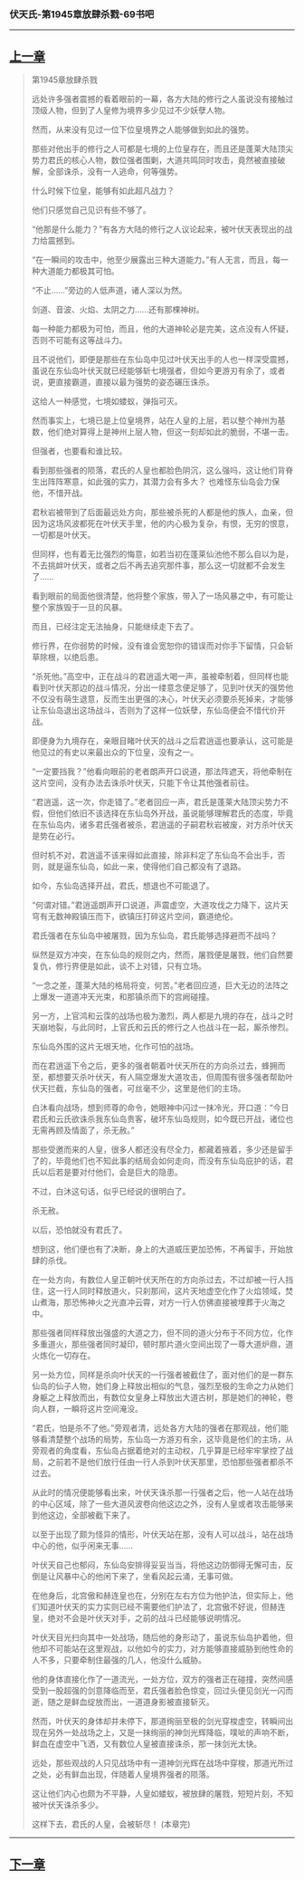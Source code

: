 ### 伏天氏-第1945章放肆杀戮-69书吧

--------
[上一章](./47f707abbbf95ace43351b337006c56f.md)
--------


>
>
>
>第1945章放肆杀戮
>
>远处许多强者震撼的看着眼前的一幕，各方大陆的修行之人虽说没有接触过顶级人物，但到了人皇修为境界多少见过不少妖孽人物。
>
>然而，从来没有见过一位下位皇境界之人能够做到如此的强势。
>
>那些对他出手的修行之人可都是七境的上位皇存在，而且还是蓬莱大陆顶尖势力君氏的核心人物，数位强者围剿，大道共鸣同时攻击，竟然被直接破解，全部诛杀，没有一人逃命，何等强势。
>
>什么时候下位皇，能够有如此超凡战力？
>
>他们只感觉自己见识有些不够了。
>
>“他那是什么能力？”有各方大陆的修行之人议论起来，被叶伏天表现出的战力给震撼到。
>
>“在一瞬间的攻击中，他至少展露出三种大道能力。”有人无言，而且，每一种大道能力都极其可怕。
>
>“不止……”旁边的人低声道，诸人深以为然。
>
>剑道、音波、火焰、太阴之力……还有那棵神树。
>
>每一种能力都极为可怕，而且，他的大道神轮必是完美，这点没有人怀疑，否则不可能有这等战斗力。
>
>且不说他们，即便是那些在东仙岛中见过叶伏天出手的人也一样深受震撼，虽说在东仙岛叶伏天就已经能够斩七境强者，但如今更游刃有余了，或者说，更直接霸道，直接以最为强势的姿态碾压诛杀。
>
>这给人一种感觉，七境如蝼蚁，弹指可灭。
>
>然而事实上，七境已是上位皇境界，站在人皇的上层，若以整个神州为基数，他们绝对算得上是神州上层人物，但这一刻却如此的脆弱，不堪一击。
>
>但强者，也要看和谁比较。
>
>看到那些强者的陨落，君氏的人皇也都脸色阴沉，这么强吗，这让他们背脊生出阵阵寒意，如此强的实力，其潜力会有多大？
>也难怪东仙岛会力保他，不惜开战。
>
>君秋岩被带到了后面最远处方向，那些被杀死的人都是他的族人，血亲，但因为这场风波都死在叶伏天手里，他的内心极为复杂，有恨，无穷的恨意，一切都是叶伏天。
>
>但同样，也有着无比强烈的悔意，如若当初在蓬莱仙池他不那么自以为是，不去挑衅叶伏天，或者之后不再去追究那件事，那么这一切就都不会发生了……
>
>看到眼前的局面他很清楚，他将整个家族，带入了一场风暴之中，有可能让整个家族毁于一旦的风暴。
>
>而且，已经注定无法抽身，只能继续走下去了。
>
>修行界，在你弱势的时候，没有谁会宽恕你的错误而对你手下留情，只会斩草除根，以绝后患。
>
>“杀死他。”高空中，正在战斗的君逍遥大喝一声，虽被牵制着，但同样也能看到叶伏天那边的战斗情况，分出一缕意念便足够了，见到叶伏天的强势他不仅没有萌生退意，反而生出更强的决心，叶伏天必须要杀死掉来，才能够让东仙岛退出这场战斗，否则为了这样一位妖孽，东仙岛便会不惜代价开战。
>
>即便身为九境存在，亲眼目睹叶伏天的战斗之后君逍遥也要承认，这可能是他见过的有史以来最出众的下位皇，没有之一。
>
>“一定要挡我？”他看向眼前的老者朗声开口说道，那法阵遮天，将他牵制在这片空间，没有办法去诛杀叶伏天，只能下令让其他强者前往。
>
>“君逍遥，这一次，你走错了。”老者回应一声，君氏是蓬莱大陆顶尖势力不假，但他们依旧不该选择在东仙岛外开战，虽说能够理解君氏的态度，毕竟在东仙岛内，诸多君氏强者被杀，君逍遥的子嗣君秋岩被废，对方杀叶伏天是势在必行。
>
>但时机不对，君逍遥不该来得如此直接，除非料定了东仙岛不会出手，否则，就是逼东仙岛，如此一来，使得他们自己都没有了退路。
>
>如今，东仙岛选择开战，君氏，想退也不可能退了。
>
>“何谓对错。”君逍遥朗声开口说道，声震虚空，大道攻伐之力降下，这片天穹有无数神殿镇压而下，欲镇压打碎这片空间，霸道绝伦。
>
>君氏强者在东仙岛中被屠戮，因为东仙岛，君氏能够选择避而不战吗？
>
>纵然是双方冲突，在东仙岛的规则之内，然而，屠戮便是屠戮，他们自然要复仇，修行界便是如此，谈不上对错，只有立场。
>
>“一念之差，蓬莱大陆的格局将变，何苦。”老者回应道，巨大无边的法阵之上爆发一道道冲天光束，和那镇杀而下的宫阙碰撞。
>
>另一方，上官鸿和云霂的战场也极为激烈，两人都是九境的存在，战斗之时天崩地裂，与此同时，上官氏和云氏的修行之人也战斗在一起，厮杀惨烈。
>
>东仙岛外围的这片无垠天地，化作可怕的战场。
>
>而在君逍遥下令之后，更多的强者朝着叶伏天所在的方向杀过去，蜂拥而至，都想要灭杀叶伏天，有人隔空爆发大道攻击，但周围有很多强者帮助叶伏天拦截，东仙岛的强者，可丝毫不少，这里是他们的主场。
>
>白沐看向战场，想到师尊的命令，她眼神中闪过一抹冷光，开口道：“今日君氏和云氏欲诛杀我东仙岛贵客，破坏东仙岛规则，如今既已开战，诸位也无需再顾及情面了，杀无赦。”
>
>那些受邀而来的人皇，很多人都还没有尽全力，都藏着掖着，多少还是留手了的，毕竟他们也不知此事的结局会如何走向，而没有东仙岛庇护的话，君氏以后若是要对付他们，会是巨大的隐患。
>
>不过，白沐这句话，似乎已经说的很明白了。
>
>杀无赦。
>
>以后，恐怕就没有君氏了。
>
>想到这，他们便也有了决断，身上的大道威压更加恐怖，不再留手，开始放肆的杀伐。
>
>在一处方向，有数位人皇正朝叶伏天所在的方向杀过去，不过却被一行人挡住，这一行人同时释放道火，只刹那间，这片天地虚空化作了火焰领域，焚山煮海，那恐怖神火之光直冲云霄，对方一行人仿佛直接被埋葬于火海之中。
>
>那些强者同样释放出强盛的大道之力，但不同的道火分布于不同方位，化作多重道火，那些强者同时凝印，顿时那片道火空间出现了一尊大道炉鼎，道火炼化一切存在。
>
>另一处方位，同样是杀向叶伏天的一行强者被截住了，面对他们的是一群东仙岛的仙子人物，她们身上释放出相似的气息，强烈至极的生命之力从她们身躯之上释放而出，有数位女皇身上释放出大道古树，那是她们的神轮，卷向人群，一瞬将这片空间淹没。
>
>“君氏，怕是杀不了他。”旁观者清，远处各方大陆的强者在那观战，他们能够看清楚整个战场的局势，东仙岛一方游刃有余，这毕竟是他们的主场，从旁观者的角度看，东仙岛占据着绝对的主动权，几乎算是已经牢牢掌控了战局，之前若不是他们放行任由一行人杀到叶伏天那里，恐怕那些强者都杀不过去。
>
>从此时的情况便能够看出来，叶伏天诛杀那一行强者之后，他一人站在战场的中心区域，除了一些大道风波卷向他这边之外，没有人皇或者攻击能够来到他这边，全部被截下来了。
>
>以至于出现了颇为怪异的情形，叶伏天站在那，没有人可以战斗，站在战场中心的他，似乎闲来无事……
>
>叶伏天自己也郁闷，东仙岛安排得妥妥当当，将他这边防御得无懈可击，反倒是让风暴中心的他闲下来了，坐看风起云涌，无事可做。
>
>在他身后，北宫傲和赫连皇也在，分别在左右方位为他护法，但实际上，他们知道叶伏天的实力实则已经不需要他们护法了，北宫傲不好说，但赫连皇，绝对不会是叶伏天对手，之前的战斗已经能够说明情况。
>
>叶伏天目光扫向其中一处战场，随后他的身形动了，虽说东仙岛护着他，但他却不可能站在这里观战，以他如今的实力，对方能够直接威胁到他性命的人不多，只要牵制住最强的几人，他没什么威胁。
>
>他的身体直接化作了一道流光，一处方位，双方的强者正在碰撞，突然间感受到一股超强的剑意降临而至，君氏强者脸色惊变，回过头便见剑光一闪而逝，随之是鲜血绽放而出，一道道身影被直接斩灭。
>
>然而，叶伏天的身体却并未停下，那道绚丽至极的剑光穿梭虚空，转瞬间出现在另外一处战场之上，又是一抹绚丽的神剑光辉降临，噗呲的声响不断，鲜血在虚空中飞洒，又有数位人皇被直接诛杀，那一抹剑光太快。
>
>远处，那些观战的人只见战场中有一道神剑光辉在战场中穿梭，那道光所过之处，必有鲜血出现，伴随着人皇境界强者的陨落。
>
>这让他们内心也颇为不平静，人皇如蝼蚁，被放肆的屠戮，短短片刻，不知被叶伏天诛杀多少。
>
>这样下去，君氏的人皇，会被斩尽！
>(本章完)
>
>

--------
[下一章](./e27adc7e23729f9054539def04822cd3.md)
--------
